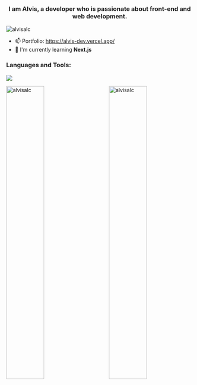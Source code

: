 <h3 align="center">I am Alvis, a developer who is passionate about front-end and web development.</h3>

<p align="left"> <img src="https://komarev.com/ghpvc/?username=alvisalc&label=Profile%20views&color=0e75b6&style=flat" alt="alvisalc" /> </p>

- 📫 Portfolio: https://alvis-dev.vercel.app/
- 🌱 I'm currently learning **Next.js**

<h3 align="left">Languages and Tools:</h3>

<p>
<img src="https://skillicons.dev/icons?i=html,css,js,ts,react,tailwind,sass,postgres,mongodb,nextjs,vercel"/>
</p>

<p>
  <img align="left" src="https://github-readme-stats-sigma-five.vercel.app/api/top-langs?username=alvisalc&show_icons=true&locale=en&layout=compact" alt="alvisalc" style="width: 45%;" />
  <img align="right" src="https://github-readme-stats-sigma-five.vercel.app/api?username=alvisalc&show_icons=true&locale=en" alt="alvisalc" style="width: 45%;" />
</p>


